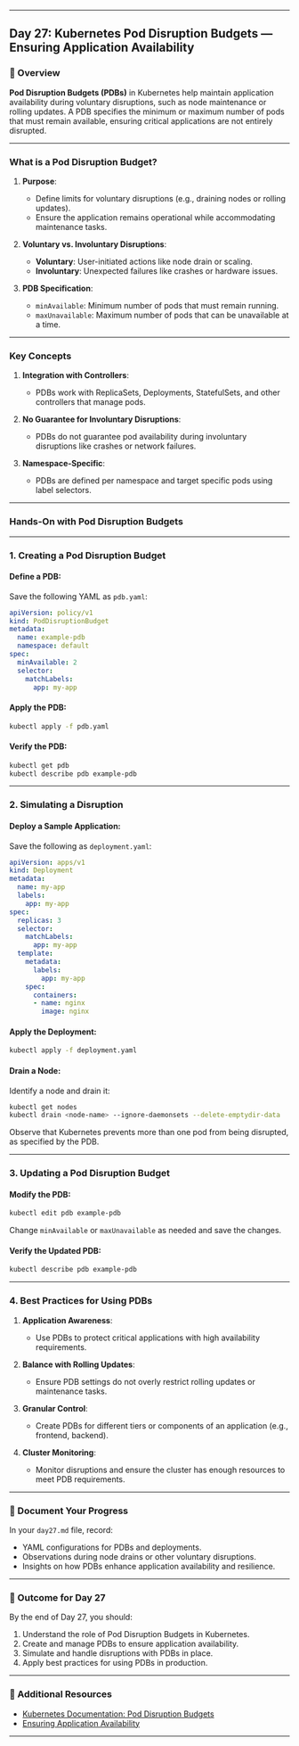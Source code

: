 ﻿---

## Day 27: Kubernetes Pod Disruption Budgets — Ensuring Application Availability

### 📘 Overview

**Pod Disruption Budgets (PDBs)** in Kubernetes help maintain application availability during voluntary disruptions, such as node maintenance or rolling updates. A PDB specifies the minimum or maximum number of pods that must remain available, ensuring critical applications are not entirely disrupted.

---

### What is a Pod Disruption Budget?

1. **Purpose**:
   - Define limits for voluntary disruptions (e.g., draining nodes or rolling updates).
   - Ensure the application remains operational while accommodating maintenance tasks.

2. **Voluntary vs. Involuntary Disruptions**:
   - **Voluntary**: User-initiated actions like node drain or scaling.
   - **Involuntary**: Unexpected failures like crashes or hardware issues.

3. **PDB Specification**:
   - `minAvailable`: Minimum number of pods that must remain running.
   - `maxUnavailable`: Maximum number of pods that can be unavailable at a time.

---


### Key Concepts

1. **Integration with Controllers**:
   - PDBs work with ReplicaSets, Deployments, StatefulSets, and other controllers that manage pods.

2. **No Guarantee for Involuntary Disruptions**:
   - PDBs do not guarantee pod availability during involuntary disruptions like crashes or network failures.

3. **Namespace-Specific**:
   - PDBs are defined per namespace and target specific pods using label selectors.

---

### Hands-On with Pod Disruption Budgets

---

### 1. Creating a Pod Disruption Budget

#### Define a PDB:
Save the following YAML as `pdb.yaml`:

```yaml
apiVersion: policy/v1
kind: PodDisruptionBudget
metadata:
  name: example-pdb
  namespace: default
spec:
  minAvailable: 2
  selector:
    matchLabels:
      app: my-app
```

#### Apply the PDB:
```bash
kubectl apply -f pdb.yaml
```

#### Verify the PDB:
```bash
kubectl get pdb
kubectl describe pdb example-pdb
```

---

### 2. Simulating a Disruption

#### Deploy a Sample Application:
Save the following as `deployment.yaml`:

```yaml
apiVersion: apps/v1
kind: Deployment
metadata:
  name: my-app
  labels:
    app: my-app
spec:
  replicas: 3
  selector:
    matchLabels:
      app: my-app
  template:
    metadata:
      labels:
        app: my-app
    spec:
      containers:
      - name: nginx
        image: nginx
```

#### Apply the Deployment:
```bash
kubectl apply -f deployment.yaml
```

#### Drain a Node:
Identify a node and drain it:
```bash
kubectl get nodes
kubectl drain <node-name> --ignore-daemonsets --delete-emptydir-data
```

Observe that Kubernetes prevents more than one pod from being disrupted, as specified by the PDB.

---

### 3. Updating a Pod Disruption Budget

#### Modify the PDB:
```bash
kubectl edit pdb example-pdb
```

Change `minAvailable` or `maxUnavailable` as needed and save the changes.

#### Verify the Updated PDB:
```bash
kubectl describe pdb example-pdb
```

---

### 4. Best Practices for Using PDBs

1. **Application Awareness**:
   - Use PDBs to protect critical applications with high availability requirements.

2. **Balance with Rolling Updates**:
   - Ensure PDB settings do not overly restrict rolling updates or maintenance tasks.

3. **Granular Control**:
   - Create PDBs for different tiers or components of an application (e.g., frontend, backend).

4. **Cluster Monitoring**:
   - Monitor disruptions and ensure the cluster has enough resources to meet PDB requirements.

---

### 📝 Document Your Progress

In your `day27.md` file, record:
- YAML configurations for PDBs and deployments.
- Observations during node drains or other voluntary disruptions.
- Insights on how PDBs enhance application availability and resilience.

---

### 🎯 Outcome for Day 27

By the end of Day 27, you should:
1. Understand the role of Pod Disruption Budgets in Kubernetes.
2. Create and manage PDBs to ensure application availability.
3. Simulate and handle disruptions with PDBs in place.
4. Apply best practices for using PDBs in production.

---

### 🔗 Additional Resources

- [Kubernetes Documentation: Pod Disruption Budgets](https://kubernetes.io/docs/tasks/run-application/configure-pdb/)
- [Ensuring Application Availability](https://kubernetes.io/docs/concepts/workloads/pods/disruptions/)

---